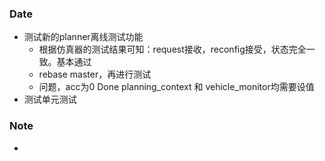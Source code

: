 ### Date
- 测试新的planner离线测试功能
	- 根据仿真器的测试结果可知：request接收，reconfig接受，状态完全一致。基本通过 
	-  rebase master，再进行测试
	- 问题，acc为0 Done planning_context 和 vehicle_monitor均需要设值
- 测试单元测试

### Note
- 